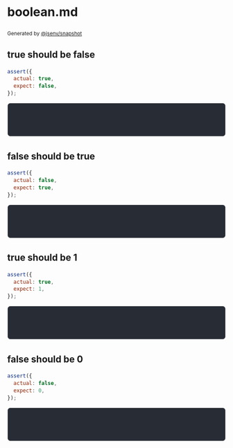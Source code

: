 # boolean.md

<sub>
  Generated by <a href="https://github.com/jsenv/core/tree/main/packages/independent/snapshot">@jsenv/snapshot</a>
</sub>

## true should be false

```js
assert({
  actual: true,
  expect: false,
});
```

![img](true_should_be_false/true_should_be_false_throw.svg)

## false should be true

```js
assert({
  actual: false,
  expect: true,
});
```

![img](false_should_be_true/false_should_be_true_throw.svg)

## true should be 1

```js
assert({
  actual: true,
  expect: 1,
});
```

![img](true_should_be_1/true_should_be_1_throw.svg)

## false should be 0

```js
assert({
  actual: false,
  expect: 0,
});
```

![img](false_should_be_0/false_should_be_0_throw.svg)